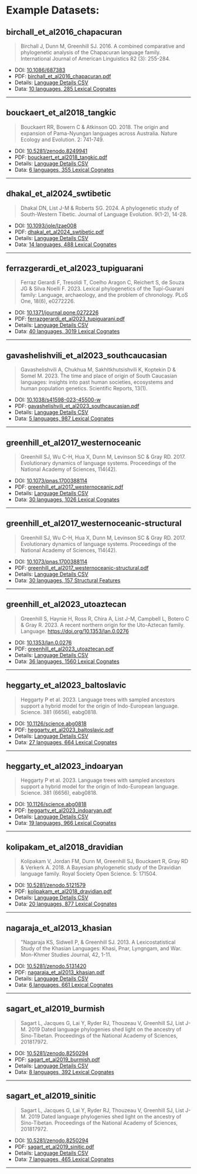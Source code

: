 # Example Datasets:


## birchall_et_al2016_chapacuran

> Birchall J, Dunn M, Greenhill SJ. 2016. A combined comparative and phylogenetic analysis of the Chapacuran language family. International Journal of American Linguistics 82 (3): 255-284.

* DOI:        [10.1086/687383](https://doi.org/10.1086/687383)
* PDF:        [birchall_et_al2016_chapacuran.pdf](birchall_et_al2016_chapacuran/paper.pdf)
* Details:    [Language Details CSV](birchall_et_al2016_chapacuran/details.csv)
* Data:       [10 languages, 285 Lexical Cognates](birchall_et_al2016_chapacuran/data.nex)

---
## bouckaert_et_al2018_tangkic

> Bouckaert RR, Bowern C & Atkinson QD. 2018. The origin and expansion of Pama-Nyungan languages across Australia. Nature Ecology and Evolution. 2: 741-749.

* DOI:        [10.5281/zenodo.8249941](https://doi.org/10.5281/zenodo.8249941)
* PDF:        [bouckaert_et_al2018_tangkic.pdf](bouckaert_et_al2018_tangkic/paper.pdf)
* Details:    [Language Details CSV](bouckaert_et_al2018_tangkic/details.csv)
* Data:       [6 languages, 355 Lexical Cognates](bouckaert_et_al2018_tangkic/data.nex)

---
## dhakal_et_al2024_swtibetic

> Dhakal DN, List J-M & Roberts SG. 2024. A phylogenetic study of South-Western Tibetic. Journal of Language Evolution. 9(1-2), 14-28.

* DOI:        [10.1093/jole/lzae008](https://doi.org/10.1093/jole/lzae008)
* PDF:        [dhakal_et_al2024_swtibetic.pdf](dhakal_et_al2024_swtibetic/paper.pdf)
* Details:    [Language Details CSV](dhakal_et_al2024_swtibetic/details.csv)
* Data:       [14 languages, 488 Lexical Cognates](dhakal_et_al2024_swtibetic/data.nex)

---
## ferrazgerardi_et_al2023_tupiguarani

> Ferraz Gerardi F, Tresoldi T, Coelho Aragon C, Reichert S, de Souza JG & Silva Noelli F. 2023. Lexical phylogenetics of the Tupí-Guaraní family: Language, archaeology, and the problem of chronology. PLoS One, 18(6), e0272226.

* DOI:        [10.1371/journal.pone.0272226](https://doi.org/10.1371/journal.pone.0272226)
* PDF:        [ferrazgerardi_et_al2023_tupiguarani.pdf](ferrazgerardi_et_al2023_tupiguarani/paper.pdf)
* Details:    [Language Details CSV](ferrazgerardi_et_al2023_tupiguarani/details.csv)
* Data:       [40 languages, 3019 Lexical Cognates](ferrazgerardi_et_al2023_tupiguarani/data.nex)

---
## gavashelishvili_et_al2023_southcaucasian

> Gavashelishvili A, Chukhua M, Sakhltkhutsishvili K, Koptekin D & Somel M. 2023. The time and place of origin of South Caucasian languages: insights into past human societies, ecosystems and human population genetics. Scientific Reports, 13(1).

* DOI:        [10.1038/s41598-023-45500-w](https://doi.org/10.1038/s41598-023-45500-w)
* PDF:        [gavashelishvili_et_al2023_southcaucasian.pdf](gavashelishvili_et_al2023_southcaucasian/paper.pdf)
* Details:    [Language Details CSV](gavashelishvili_et_al2023_southcaucasian/details.csv)
* Data:       [5 languages, 987 Lexical Cognates](gavashelishvili_et_al2023_southcaucasian/data.nex)

---
## greenhill_et_al2017_westernoceanic

> Greenhill SJ, Wu C-H, Hua X, Dunn M, Levinson SC & Gray RD. 2017. Evolutionary dynamics of language systems. Proceedings of the National Academy of Sciences, 114(42).

* DOI:        [10.1073/pnas.1700388114](https://doi.org/10.1073/pnas.1700388114)
* PDF:        [greenhill_et_al2017_westernoceanic.pdf](greenhill_et_al2017_westernoceanic/paper.pdf)
* Details:    [Language Details CSV](greenhill_et_al2017_westernoceanic/details.csv)
* Data:       [30 languages, 1026 Lexical Cognates](greenhill_et_al2017_westernoceanic/data.nex)

---
## greenhill_et_al2017_westernoceanic-structural

> Greenhill SJ, Wu C-H, Hua X, Dunn M, Levinson SC & Gray RD. 2017. Evolutionary dynamics of language systems. Proceedings of the National Academy of Sciences, 114(42).

* DOI:        [10.1073/pnas.1700388114](https://doi.org/10.1073/pnas.1700388114)
* PDF:        [greenhill_et_al2017_westernoceanic-structural.pdf](greenhill_et_al2017_westernoceanic-structural/paper.pdf)
* Details:    [Language Details CSV](greenhill_et_al2017_westernoceanic-structural/details.csv)
* Data:       [30 languages, 157 Structural Features](greenhill_et_al2017_westernoceanic-structural/data.nex)

---
## greenhill_et_al2023_utoaztecan

> Greenhill S, Haynie H, Ross R, Chira A, List J-M, Campbell L, Botero C & Gray R. 2023. A recent northern origin for the Uto-Aztecan family. Language. https://doi.org/10.1353/lan.0.0276

* DOI:        [10.1353/lan.0.0276](https://doi.org/10.1353/lan.0.0276)
* PDF:        [greenhill_et_al2023_utoaztecan.pdf](greenhill_et_al2023_utoaztecan/paper.pdf)
* Details:    [Language Details CSV](greenhill_et_al2023_utoaztecan/details.csv)
* Data:       [36 languages, 1560 Lexical Cognates](greenhill_et_al2023_utoaztecan/data.nex)

---
## heggarty_et_al2023_baltoslavic

> Heggarty P et al. 2023. Language trees with sampled ancestors support a hybrid model for the origin of Indo-European language. Science. 381 (6656), eabg0818.

* DOI:        [10.1126/science.abg0818](https://doi.org/10.1126/science.abg0818)
* PDF:        [heggarty_et_al2023_baltoslavic.pdf](heggarty_et_al2023_baltoslavic/paper.pdf)
* Details:    [Language Details CSV](heggarty_et_al2023_baltoslavic/details.csv)
* Data:       [27 languages, 664 Lexical Cognates](heggarty_et_al2023_baltoslavic/data.nex)

---
## heggarty_et_al2023_indoaryan

> Heggarty P et al. 2023. Language trees with sampled ancestors support a hybrid model for the origin of Indo-European language. Science. 381 (6656), eabg0818.

* DOI:        [10.1126/science.abg0818](https://doi.org/10.1126/science.abg0818)
* PDF:        [heggarty_et_al2023_indoaryan.pdf](heggarty_et_al2023_indoaryan/paper.pdf)
* Details:    [Language Details CSV](heggarty_et_al2023_indoaryan/details.csv)
* Data:       [19 languages, 966 Lexical Cognates](heggarty_et_al2023_indoaryan/data.nex)

---
## kolipakam_et_al2018_dravidian

> Kolipakam V, Jordan FM, Dunn M, Greenhill SJ, Bouckaert R, Gray RD & Verkerk A. 2018. A Bayesian phylogenetic study of the Dravidian language family. Royal Society Open Science. 5: 171504.

* DOI:        [10.5281/zenodo.5121579](https://doi.org/10.5281/zenodo.5121579)
* PDF:        [kolipakam_et_al2018_dravidian.pdf](kolipakam_et_al2018_dravidian/paper.pdf)
* Details:    [Language Details CSV](kolipakam_et_al2018_dravidian/details.csv)
* Data:       [20 languages, 877 Lexical Cognates](kolipakam_et_al2018_dravidian/data.nex)

---
## nagaraja_et_al2013_khasian

> "Nagaraja KS, Sidwell P, & Greenhill SJ. 2013. A Lexicostatistical Study of the Khasian Languages: Khasi, Pnar, Lyngngam, and War. Mon-Khmer Studies Journal, 42, 1-11.

* DOI:        [10.5281/zenodo.5131420](https://doi.org/10.5281/zenodo.5131420)
* PDF:        [nagaraja_et_al2013_khasian.pdf](nagaraja_et_al2013_khasian/paper.pdf)
* Details:    [Language Details CSV](nagaraja_et_al2013_khasian/details.csv)
* Data:       [6 languages, 661 Lexical Cognates](nagaraja_et_al2013_khasian/data.nex)

---
## sagart_et_al2019_burmish

> Sagart L, Jacques G, Lai Y, Ryder RJ, Thouzeau V, Greenhill SJ, List J- M. 2019 Dated language phylogenies shed light on the ancestry of Sino-Tibetan. Proceedings of the National Academy of Sciences, 201817972.

* DOI:        [10.5281/zenodo.8250294](https://doi.org/10.5281/zenodo.8250294)
* PDF:        [sagart_et_al2019_burmish.pdf](sagart_et_al2019_burmish/paper.pdf)
* Details:    [Language Details CSV](sagart_et_al2019_burmish/details.csv)
* Data:       [8 languages, 392 Lexical Cognates](sagart_et_al2019_burmish/data.nex)

---
## sagart_et_al2019_sinitic

> Sagart L, Jacques G, Lai Y, Ryder RJ, Thouzeau V, Greenhill SJ, List J- M. 2019 Dated language phylogenies shed light on the ancestry of Sino-Tibetan. Proceedings of the National Academy of Sciences, 201817972.

* DOI:        [10.5281/zenodo.8250294](https://doi.org/10.5281/zenodo.8250294)
* PDF:        [sagart_et_al2019_sinitic.pdf](sagart_et_al2019_sinitic/paper.pdf)
* Details:    [Language Details CSV](sagart_et_al2019_sinitic/details.csv)
* Data:       [7 languages, 465 Lexical Cognates](sagart_et_al2019_sinitic/data.nex)

---
